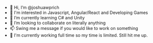 - 👋 Hi, I’m @joshuawprich
- 👀 I'm interested in Javascript, Angular/React and Developing Games
- 🌱 I’m currently learning C# and Unity
- 💞️ I’m looking to collaborate on literally anything
- 📫 Swing me a message if you would like to work on something
- :construction_worker: I'm currently working full time so my time is limited. Still hit me up.

<!---
joshuawprich/joshuawprich is a ✨ special ✨ repository because its `README.md` (this file) appears on your GitHub profile.
You can click the Preview link to take a look at your changes.
--->
